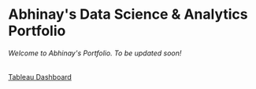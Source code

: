 # Abhinay's Data Science & Analytics Portfolio

###### Welcome to Abhinay's Portfolio. To be updated soon!

[Tableau Dashboard](https://public.tableau.com/app/profile/abhinay8294/viz/Historical_Comparison_CFECI/HistoricalComparisonDashboard/****)


